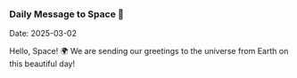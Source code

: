 ### Daily Message to Space 🌌
Date: 2025-03-02

Hello, Space! 🌍 We are sending our greetings to the universe from Earth on this beautiful day!
